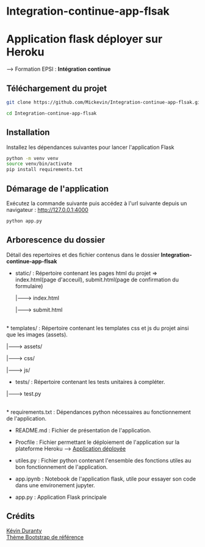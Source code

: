 # Integration-continue-app-flsak

# Application flask déployer sur Heroku 

--> Formation EPSI : **Intégration continue**



## Téléchargement du projet

```bash
git clone https://github.com/Mickevin/Integration-continue-app-flsak.git

cd Integration-continue-app-flsak

```


## Installation

Installez les dépendances suivantes pour lancer l'application Flask

```bash
python -m venv venv
source venv/bin/activate
pip install requirements.txt
```


## Démarage de l'application

Exécutez la commande suivante puis accédez à l'url suivante depuis un navigateur : http://127.0.0.1:4000

```bash
python app.py
```

## Arborescence du dossier

Détail des repertoires et des fichier contenus dans le dossier **Integration-continue-app-flsak**

* static/         : Répertoire contenant les pages html du projet => index.html(page d'acceuil), submit.html(page de confirmation du formulaire)

  |---> index.html

  |---> submit.html
<br>
 * templates/     : Répertoire contenant les templates css et js du projet ainsi que les images (assets).

  |---> assets/

  |---> css/

  |---> js/
<br>
 * tests/            : Répertoire contenant les tests unitaires à compléter.

  |---> test.py     
 
<br> 
* requirements.txt  : Dépendances python nécessaires au fonctionnement de l'application.

* README.md         : Fichier de présentation de l'application.

* Procfile          : Fichier permettant le déploiement de l'application sur la plateforme Heroku --> [Application déployée](vhttps://dashboard-app-epsi.herokuapp.com/)

* utiles.py         : Fichier python contenant l'ensemble des fonctions utiles au bon fonctionnement de l'application.

* app.ipynb         : Notebook de l'application flask, utile pour essayer son code dans une environement jupyter.

* app.py            : Application Flask principale



## Crédits
[Kévin Duranty](https://xn--kvin-duranty-beb.fr/)
<br>
[Thème Bootstrap de référence](https://startbootstrap.com/theme/freelancer)
